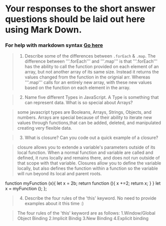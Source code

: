 # Your responses to the short answer questions should be laid out here using Mark Down.
### For help with markdown syntax [Go here](https://github.com/adam-p/markdown-here/wiki/Markdown-Cheatsheet)
> 1. Describe some of the differences between `.forEach` & `.map`.
> The difference between '''.forEach''' and '''.map''' is that '''.forEach''' has the ability to call the function provided on each element of an array, but not another array of its same size. Instead it returns the values changed from the function in the orignial arr. Whereas '''.map''' calls for an entirely new array, with these new values based on the function on each element in the array. 

> 2. Name five different Types in JavaScript. A Type is something that can represent data. What is so special about Arrays?

>some javascript types are Booleans, Arrays, Strings, Objects, and numbers. Arrays are special because of their ability to iterate new values through functions,that can be added, deleted, and manipulated creating very flexible data. 

> 3. What is closure? Can you code out a quick example of a closure?

>closure allows you to extende a variable's parameters outside of its local function. When a normal function and variable are called and defined, it runs locally and remains there, and does not run outside of that scope with that variable. Closures allow you to define the variable locally, but also defines the function within a function so the variable will run beyond its local and parent roots. 

 function myFunction (x){
     let x = 2b;
     return function (){
         x +=2;
         return x;
     }
 }
 let x = myFunction ();
};

> 4. Describe the four rules of the 'this' keyword. No need to provide examples about it this time :)

>The four rules of the 'this' keyword are as follows:
>1.Window/Global Object Binding 
>2.Implicit Bindig
>3.New Binding 
>4.Explicit binding 
